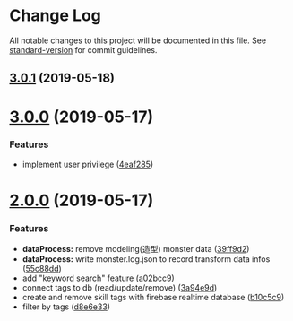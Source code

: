 # Change Log

All notable changes to this project will be documented in this file. See [standard-version](https://github.com/conventional-changelog/standard-version) for commit guidelines.

<a name="3.0.1"></a>
## [3.0.1](https://github.com/dannnyliang/tos-monster-skill/compare/v3.0.0...v3.0.1) (2019-05-18)



<a name="3.0.0"></a>
# [3.0.0](https://github.com/dannnyliang/tos-monster-skill/compare/v2.0.0...v3.0.0) (2019-05-17)


### Features

* implement user privilege ([4eaf285](https://github.com/dannnyliang/tos-monster-skill/commit/4eaf285))



<a name="2.0.0"></a>
# [2.0.0](https://github.com/dannnyliang/tos-monster-skill/compare/v1.0.0...v2.0.0) (2019-05-17)


### Features

* **dataProcess:** remove modeling(造型) monster data ([39ff9d2](https://github.com/dannnyliang/tos-monster-skill/commit/39ff9d2))
* **dataProcess:** write monster.log.json to record transform data infos ([55c88dd](https://github.com/dannnyliang/tos-monster-skill/commit/55c88dd))
* add "keyword search" feature ([a02bcc9](https://github.com/dannnyliang/tos-monster-skill/commit/a02bcc9))
* connect tags to db (read/update/remove) ([3a94e9d](https://github.com/dannnyliang/tos-monster-skill/commit/3a94e9d))
* create and remove skill tags with firebase realtime database ([b10c5c9](https://github.com/dannnyliang/tos-monster-skill/commit/b10c5c9))
* filter by tags ([d8e6e33](https://github.com/dannnyliang/tos-monster-skill/commit/d8e6e33))
